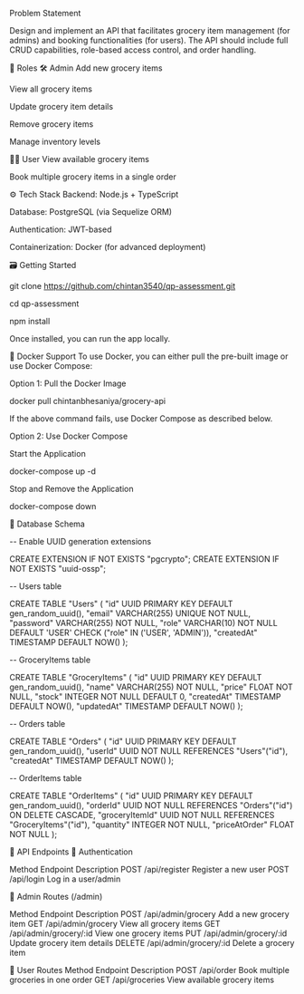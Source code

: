 Problem Statement

Design and implement an API that facilitates grocery item management (for admins) and booking functionalities (for users). The API should include full CRUD capabilities, role-based access control, and order handling.

👥 Roles
🛠️ Admin
Add new grocery items

View all grocery items

Update grocery item details

Remove grocery items

Manage inventory levels

🧑‍💼 User
View available grocery items

Book multiple grocery items in a single order


⚙️ Tech Stack
Backend: Node.js + TypeScript

Database: PostgreSQL (via Sequelize ORM)

Authentication: JWT-based

Containerization: Docker (for advanced deployment)

🗃️ Getting Started

git clone https://github.com/chintan3540/qp-assessment.git

cd qp-assessment

npm install

Once installed, you can run the app locally.


🐳 Docker Support
To use Docker, you can either pull the pre-built image or use Docker Compose:

Option 1: Pull the Docker Image

docker pull chintanbhesaniya/grocery-api

If the above command fails, use Docker Compose as described below.

Option 2: Use Docker Compose

Start the Application

docker-compose up -d

Stop and Remove the Application

docker-compose down



📂 Database Schema

-- Enable UUID generation extensions

CREATE EXTENSION IF NOT EXISTS "pgcrypto";
CREATE EXTENSION IF NOT EXISTS "uuid-ossp";


-- Users table

CREATE TABLE "Users" (
  "id" UUID PRIMARY KEY DEFAULT gen_random_uuid(),
  "email" VARCHAR(255) UNIQUE NOT NULL,
  "password" VARCHAR(255) NOT NULL,
  "role" VARCHAR(10) NOT NULL DEFAULT 'USER' CHECK ("role" IN ('USER', 'ADMIN')),
  "createdAt" TIMESTAMP DEFAULT NOW()
);


-- GroceryItems table

CREATE TABLE "GroceryItems" (
  "id" UUID PRIMARY KEY DEFAULT gen_random_uuid(),
  "name" VARCHAR(255) NOT NULL,
  "price" FLOAT NOT NULL,
  "stock" INTEGER NOT NULL DEFAULT 0,
  "createdAt" TIMESTAMP DEFAULT NOW(),
  "updatedAt" TIMESTAMP DEFAULT NOW()
);


-- Orders table

CREATE TABLE "Orders" (
  "id" UUID PRIMARY KEY DEFAULT gen_random_uuid(),
  "userId" UUID NOT NULL REFERENCES "Users"("id"),
  "createdAt" TIMESTAMP DEFAULT NOW()
);


-- OrderItems table

CREATE TABLE "OrderItems" (
  "id" UUID PRIMARY KEY DEFAULT gen_random_uuid(),
  "orderId" UUID NOT NULL REFERENCES "Orders"("id") ON DELETE CASCADE,
  "groceryItemId" UUID NOT NULL REFERENCES "GroceryItems"("id"),
  "quantity" INTEGER NOT NULL,
  "priceAtOrder" FLOAT NOT NULL
);



🧪 API Endpoints
🔐 Authentication


Method	Endpoint	      Description
POST	/api/register	  Register a new user
POST	/api/login	      Log in a user/admin

👑 Admin Routes (/admin)

Method	  Endpoint	                  Description
POST	  /api/admin/grocery	      Add a new grocery item
GET	      /api/admin/grocery	      View all grocery items
GET	      /api/admin/grocery/:id	  View one grocery items
PUT	      /api/admin/grocery/:id      Update grocery item details
DELETE	  /api/admin/grocery/:id	  Delete a grocery item


👤 User Routes
Method	  Endpoint	          Description
POST	  /api/order	      Book multiple groceries in one order
GET	      /api/groceries      View available grocery items
